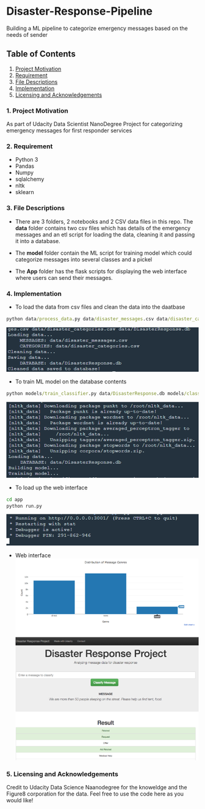 # Disaster-Response-Pipeline
Building a ML pipeline to categorize emergency messages based on the needs of sender


## Table of Contents
1. [Project Motivation](###project-motivation)
2. [Requirement](###requirement)
3. [File Descriptions](###file-descriptions)
4. [Implementation](###implementation)
5. [Licensing and Acknowledgements](###licensing-and-acknowledgements)


### 1. Project Motivation
As part of Udacity Data Scientist NanoDegree Project for categorizing emergency messages for first responder services 

### 2. Requirement
- Python 3
- Pandas
- Numpy
- sqlalchemy 
- nltk
- sklearn


### 3. File Descriptions
- There are 3 folders, 2 notebooks and 2 CSV data files in this repo. The **data** folder contains two csv files which has details of the emergency messages and an etl script for loading the data, cleaning it and passing it into a database. 

- The **model** folder contain the ML script for training model which could categorize messages into several classes and a pickel

- The **App** folder has the flask scripts for displaying the web interface where users can send their messages. 



### 4. Implementation
- To load the data from csv files and clean the data into the daatbase

```bat
python data/process_data.py data/disaster_messages.csv data/disaster_categories.csv data/DisasterResponse.db
```
![images1](images/Capture1.PNG)





- To train ML model on the database contents

```bat
python models/train_classifier.py data/DisasterResponse.db models/classifier.pkl
```

![images2](images/Capture2.PNG)


- To load up the web interface
```bat
cd app
python run.py
```
![images3](images/Capture3.PNG)


- Web interface
![images4](images/Capture4.PNG)



### 5. Licensing and Acknowledgements
Credit to Udacity Data Science Naanodegree for the knoweldge and the Figure8 corporation for the data. Feel free to use the code here as you would like!

